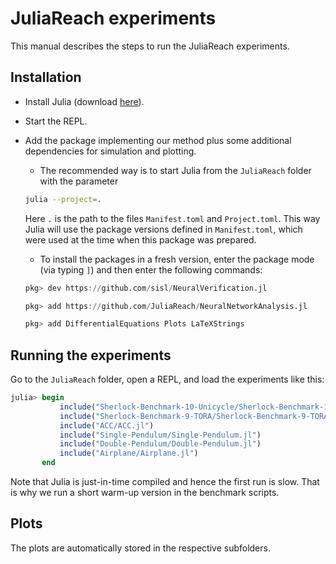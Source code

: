 # JuliaReach experiments

This manual describes the steps to run the JuliaReach experiments.



## Installation

- Install Julia (download [here](https://julialang.org/downloads/)).

- Start the REPL.

- Add the package implementing our method plus some additional dependencies for simulation and plotting.

    - The recommended way is to start Julia from the `JuliaReach` folder with the parameter

    ```bash
    julia --project=.
    ```
    Here `.` is the path to the files `Manifest.toml` and `Project.toml`. This way Julia will use the package versions defined in `Manifest.toml`, which were used at the time when this package was prepared.
    - To install the packages in a fresh version, enter the package mode (via typing `]`) and then enter the following commands:

    ```julia
    pkg> dev https://github.com/sisl/NeuralVerification.jl

    pkg> add https://github.com/JuliaReach/NeuralNetworkAnalysis.jl

    pkg> add DifferentialEquations Plots LaTeXStrings
    ```


## Running the experiments

Go to the `JuliaReach` folder, open a REPL, and load the experiments like this:

```julia
julia> begin
           include("Sherlock-Benchmark-10-Unicycle/Sherlock-Benchmark-10-Unicycle.jl")
           include("Sherlock-Benchmark-9-TORA/Sherlock-Benchmark-9-TORA.jl")
           include("ACC/ACC.jl")
           include("Single-Pendulum/Single-Pendulum.jl")
           include("Double-Pendulum/Double-Pendulum.jl")
           include("Airplane/Airplane.jl")
       end
```

Note that Julia is just-in-time compiled and hence the first run is slow. That is why we run a short warm-up version in the benchmark scripts.



## Plots

The plots are automatically stored in the respective subfolders.
